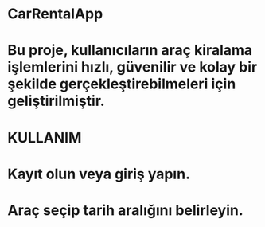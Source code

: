 # CarRentalApp
# Bu proje, kullanıcıların araç kiralama işlemlerini hızlı, güvenilir ve kolay bir şekilde gerçekleştirebilmeleri için geliştirilmiştir.

# KULLANIM
# Kayıt olun veya giriş yapın.
# Araç seçip tarih aralığını belirleyin.
